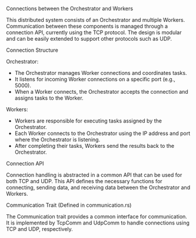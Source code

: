 Connections between the Orchestrator and Workers

This distributed system consists of an Orchestrator and multiple Workers. Communication between these components is managed through a connection API, currently using the TCP protocol. The design is modular and can be easily extended to support other protocols such as UDP.

Connection Structure

Orchestrator:

- The Orchestrator manages Worker connections and coordinates tasks.
- It listens for incoming Worker connections on a specific port (e.g., 5000).
- When a Worker connects, the Orchestrator accepts the connection and assigns tasks to the Worker.

Workers:

- Workers are responsible for executing tasks assigned by the Orchestrator.
- Each Worker connects to the Orchestrator using the IP address and port where the Orchestrator is listening.
- After completing their tasks, Workers send the results back to the Orchestrator.

Connection API

Connection handling is abstracted in a common API that can be used for both TCP and UDP. This API defines the necessary functions for connecting, sending data, and receiving data between the Orchestrator and Workers.

Communication Trait (Defined in communication.rs)

The Communication trait provides a common interface for communication. It is implemented by TcpComm and UdpComm to handle connections using TCP and UDP, respectively.